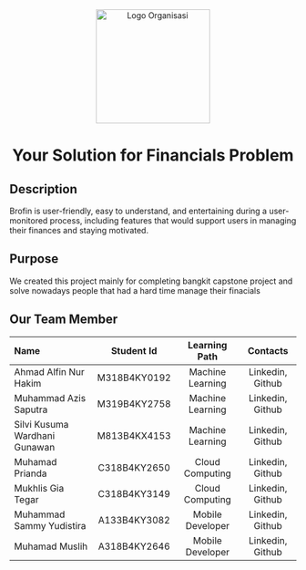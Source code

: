 <div align="center">
  <img src="https://storage.googleapis.com/be-brofin-bucket/brofin-logo.png" alt="Logo Organisasi" width="200">
  <h1>Your Solution for Financials Problem</h1>
</div>
<div>
  <h2>Description</h2>
  <p>Brofin is user-friendly, easy to understand, and entertaining during a user-monitored process, including features that would support users in managing their finances and staying            motivated.</p>
  <h2>Purpose</h2>
  <p>We created this project mainly for completing bangkit capstone project and solve nowadays people that had a hard time manage their finacials</p>
</div>

## Our Team Member
| Name                           | Student Id      | Learning Path      | Contacts          |
|:-------------------------------|:---------------:|:------------------:|:-----------------:|
| Ahmad Alfin Nur Hakim          | M318B4KY0192    | Machine Learning   | Linkedin, Github  |
| Muhammad Azis Saputra          | M319B4KY2758    | Machine Learning   | Linkedin, Github  |
| Silvi Kusuma Wardhani Gunawan  | M813B4KX4153    | Machine Learning   | Linkedin, Github  |
| Muhamad Prianda                | C318B4KY2650    | Cloud Computing    | Linkedin, Github  |
| Mukhlis Gia Tegar              | C318B4KY3149    | Cloud Computing    | Linkedin, Github  |
| Muhammad Sammy Yudistira       | A133B4KY3082    | Mobile Developer   | Linkedin, Github  |
| Muhamad Muslih                 | A318B4KY2646    | Mobile Developer   | Linkedin, Github  |
